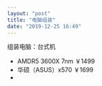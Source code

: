 ```yaml
---
layout: "post"
title: "电脑组装"
date: "2019-12-25 16:49"
---
```


组装电脑：台式机

<!--more-->


- AMDR5 3600X  7nm   ￥1499
- 华硕（ASUS）x570    ￥1699
- 
